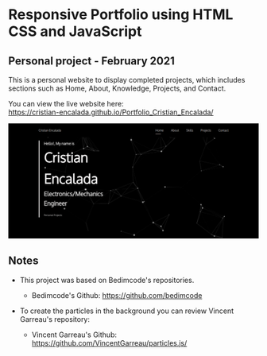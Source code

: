 # Responsive Portfolio using HTML CSS and JavaScript
## Personal project - February 2021

This is a personal website to display completed projects, which includes sections such as Home, About, Knowledge, Projects, and Contact.

You can view the live website here:<br>
https://cristian-encalada.github.io/Portfolio_Cristian_Encalada/

![portfolio_preview](/assets/img/portfolio_preview.png)

## Notes

- This project was based on Bedimcode's repositories. <br>
    - Bedimcode's Github: https://github.com/bedimcode

- To create the particles in the background you can review Vincent Garreau's repository:<br>
    - Vincent Garreau's Github: https://github.com/VincentGarreau/particles.js/
